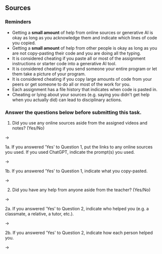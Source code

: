 ## Sources

### Reminders

* Getting a **small amount** of help from online sources or generative AI is okay as long as you acknowledge them and indicate which lines of code you copied.
* Getting a **small amount** of help from other people is okay as long as you are not copy-pasting their code and you are doing all the typing.
* It is considered cheating if you paste all or most of the assignment instructions or starter code into a generative AI tool.
* It is considered cheating if you send someone your entire program or let them take a picture of your program.
* It is considered cheating if you copy large amounts of code from your peers or get someone to do all or most of the work for you.
* Each assignment has a file history that indicates when code is pasted in.
* Cheating or lying about your sources (e.g. saying you didn't get help when you actually did) can lead to disciplinary actions.

### Answer the questions below before submitting this task.

1. Did you use any online sources aside from the assigned videos and notes? (Yes/No)

→

1a. If you answered 'Yes' to Question 1, put the links to any online sources you used. If you used ChatGPT, indicate the prompt(s) you used.

→

1b. If you answered 'Yes' to Question 1, indicate what you copy-pasted.

→

2. Did you have any help from anyone aside from the teacher? (Yes/No)

→

2a. If you answered 'Yes' to Question 2, indicate who helped you (e.g. a classmate, a relative, a tutor, etc.).

→

2b. If you answered 'Yes' to Question 2, indicate how each person helped you. 

→
